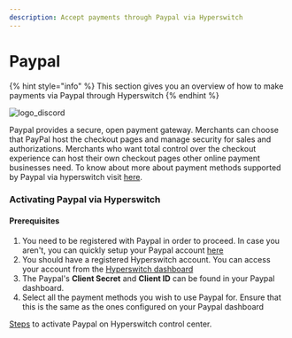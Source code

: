 ```yaml
---
description: Accept payments through Paypal via Hyperswitch
---
```


# Paypal

{% hint style="info" %}
This section gives you an overview of how to make payments via Paypal through Hyperswitch
{% endhint %}



![logo\_discord](https://hyperswitch.io/icons/homePageIcons/logos/paypalLogo.svg)

Paypal provides a secure, open payment gateway. Merchants can choose that PayPal host the checkout pages and manage security for sales and authorizations. Merchants who want total control over the checkout experience can host their own checkout pages other online payment businesses need. To know about more about payment methods supported by Paypal via hyperswitch visit [here](https://hyperswitch.io/pm-list).

### Activating Paypal via Hyperswitch

#### Prerequisites

1. You need to be registered with Paypal in order to proceed. In case you aren't, you can quickly setup your Paypal account [here](https://developer.paypal.com/)
2. You should have a registered Hyperswitch account. You can access your account from the [Hyperswitch dashboard](https://app.hyperswitch.io/)
3. The Paypal's **Client Secret** and **Client ID** can be found in your Paypal dashboard.
4. Select all the payment methods you wish to use Paypal for. Ensure that this is the same as the ones configured on your Paypal dashboard

&#x20;[Steps](https://app.gitbook.com/o/JKqEWJaaVJcFy28N5Z3d/s/kf7BGdsPkCw9nalhAIlE/\~/changes/388/hyperswitch-cloud/connectors/activate-connector-on-hyperswitch) to activate Paypal on Hyperswitch control center.
